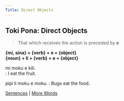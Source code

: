 ```yaml
---
Title: Direct Objects
---
```


## Toki Pona: Direct Objects

  >That which receives the action is preceded by **e**

  **{mi, sina} + {verb} + e + {object}**  
  **{noun} + li + {verb} + e + {object}**  

  mi moku e kili.  
  : I eat the fruit.  
  
  pipi li moku e moku. 
  : Bugs eat the food.  

  [Sentences](03Sentences.md) | [More Words](05MoreWords.md)